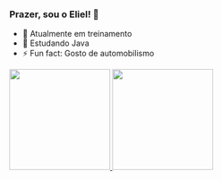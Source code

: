 ### Prazer, sou o Eliel! 👋

- 🔭 Atualmente em treinamento
- 🌱 Estudando Java
- ⚡ Fun fact: Gosto de automobilismo

<div>
  <a href="https://github.com/eliellds">
  <img height="180em" src="https://github-readme-stats.vercel.app/api?username=eliellds&show_icons=true&theme=dark&include_all_commits=true&count_private=true"/>
  <img height="180em" src="https://github-readme-stats.vercel.app/api/top-langs/?username=eliellds&layout=compact&langs_count=7&theme=dark"/>
</div>
